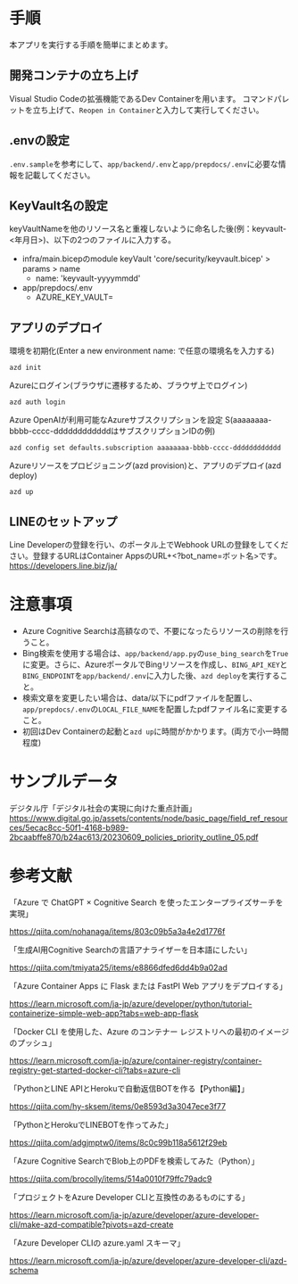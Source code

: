 # 手順
本アプリを実行する手順を簡単にまとめます。

## 開発コンテナの立ち上げ
Visual Studio Codeの拡張機能であるDev Containerを用います。
コマンドパレットを立ち上げて、`Reopen in Container`と入力して実行してください。

## .envの設定
`.env.sample`を参考にして、`app/backend/.env`と`app/prepdocs/.env`に必要な情報を記載してください。

## KeyVault名の設定
keyVaultNameを他のリソース名と重複しないように命名した後(例：keyvault-<年月日>)、以下の2つのファイルに入力する。
- infra/main.bicepのmodule keyVault 'core/security/keyvault.bicep' > params > name
    - name: 'keyvault-yyyymmdd'
- app/prepdocs/.env
    - AZURE_KEY_VAULT=

## アプリのデプロイ

環境を初期化(Enter a new environment name: で任意の環境名を入力する)
```
azd init
```

Azureにログイン(ブラウザに遷移するため、ブラウザ上でログイン)
```
azd auth login
```

Azure OpenAIが利用可能なAzureサブスクリプションを設定
S(aaaaaaaa-bbbb-cccc-ddddddddddddはサブスクリプションIDの例)
```
azd config set defaults.subscription aaaaaaaa-bbbb-cccc-dddddddddddd
```

Azureリソースをプロビジョニング(azd provision)と、アプリのデプロイ(azd deploy)
```
azd up
```

## LINEのセットアップ
Line Developerの登録を行い、のポータル上でWebhook URLの登録をしてください。登録するURLはContainer AppsのURL+<?bot_name=ボット名>です。
https://developers.line.biz/ja/

# 注意事項
- Azure Cognitive Searchは高額なので、不要になったらリソースの削除を行うこと。
- Bing検索を使用する場合は、`app/backend/app.py`の`use_bing_search`を`True`に変更。さらに、AzureポータルでBingリソースを作成し、`BING_API_KEY`と`BING_ENDPOINT`を`app/backend/.env`に入力した後、`azd deploy`を実行すること。
- 検索文章を変更したい場合は、data/以下にpdfファイルを配置し、`app/prepdocs/.env`の`LOCAL_FILE_NAME`を配置したpdfファイル名に変更すること。
- 初回はDev Containerの起動と`azd up`に時間がかかります。(両方で小一時間程度)

# サンプルデータ

デジタル庁「デジタル社会の実現に向けた重点計画」
https://www.digital.go.jp/assets/contents/node/basic_page/field_ref_resources/5ecac8cc-50f1-4168-b989-2bcaabffe870/b24ac613/20230609_policies_priority_outline_05.pdf


# 参考文献

「Azure で ChatGPT × Cognitive Search を使ったエンタープライズサーチを実現」

https://qiita.com/nohanaga/items/803c09b5a3a4e2d1776f

「生成AI用Cognitive Searchの言語アナライザーを日本語にしたい」

https://qiita.com/tmiyata25/items/e8866dfed6dd4b9a02ad

「Azure Container Apps に Flask または FastPI Web アプリをデプロイする」

https://learn.microsoft.com/ja-jp/azure/developer/python/tutorial-containerize-simple-web-app?tabs=web-app-flask

「Docker CLI を使用した、Azure のコンテナー レジストリへの最初のイメージのプッシュ」

https://learn.microsoft.com/ja-jp/azure/container-registry/container-registry-get-started-docker-cli?tabs=azure-cli

「PythonとLINE APIとHerokuで自動返信BOTを作る【Python編】」

https://qiita.com/hy-sksem/items/0e8593d3a3047ece3f77

「PythonとHerokuでLINEBOTを作ってみた」

https://qiita.com/adgjmptw0/items/8c0c99b118a5612f29eb

「Azure Cognitive SearchでBlob上のPDFを検索してみた（Python）」

https://qiita.com/brocolly/items/514a0010f79ffc79adc9

「プロジェクトをAzure Developer CLIと互換性のあるものにする」

https://learn.microsoft.com/ja-jp/azure/developer/azure-developer-cli/make-azd-compatible?pivots=azd-create

「Azure Developer CLIの azure.yaml スキーマ」

https://learn.microsoft.com/ja-jp/azure/developer/azure-developer-cli/azd-schema
